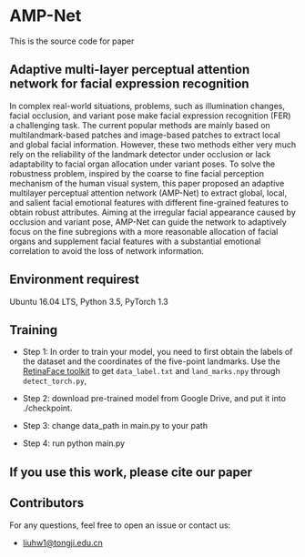 AMP-Net
===

This is the source code for paper

Adaptive multi-layer perceptual attention network for facial expression recognition
---
In complex real-world situations, problems, such as illumination changes, facial occlusion, and variant pose make facial expression recognition (FER) a challenging task. The current popular methods are mainly based on multilandmark-based patches and image-based patches to extract local and global facial information. However, these two methods either very much rely on the reliability of the landmark detector under occlusion or lack adaptability to facial organ allocation under variant poses. To solve the robustness problem, inspired by the coarse to fine facial perception mechanism of the human visual system, this paper proposed an adaptive multilayer perceptual attention network (AMP-Net) to extract global, local, and salient facial emotional features with different fine-grained features to obtain robust attributes. Aiming at the irregular facial appearance caused by occlusion and variant pose, AMP-Net can guide the network to adaptively focus on the fine subregions with a more reasonable allocation of facial organs and supplement facial features with a substantial emotional correlation to avoid the loss of network information.



## Environment requirest
Ubuntu 16.04 LTS, Python 3.5, PyTorch 1.3


## Training
* Step 1: In order to train your model, you need to first obtain the labels of the dataset and the coordinates of the five-point landmarks. Use the [RetinaFace toolkit](https://github.com/biubug6/Pytorch_Retinaface) to get  `data_label.txt` and `land_marks.npy` through `detect_torch.py`,

* Step 2: download pre-trained model from Google Drive, and put it into ./checkpoint.

* Step 3: change data_path in main.py to your path

* Step 4: run python main.py


## If you use this work, please cite our paper



## Contributors

For any questions, feel free to open an issue or contact us:

* liuhw1@tongji.edu.cn
